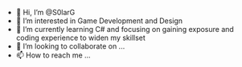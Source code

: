 - 👋 Hi, I’m @S0larG
- 👀 I’m interested in Game Development and Design 
- 🌱 I’m currently learning C# and focusing on gaining exposure and coding experience to widen my skillset  
- 💞️ I’m looking to collaborate on ...
- 📫 How to reach me ...

<!---
S0larG/S0larG is a ✨ special ✨ repository because its `README.md` (this file) appears on your GitHub profile.
You can click the Preview link to take a look at your changes.
--->
